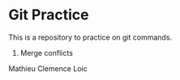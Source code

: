 # Git Practice


This is a repository to practice on git commands.
1. Merge conflicts

Mathieu
Clemence
Loic
